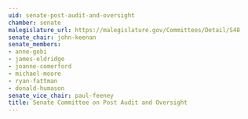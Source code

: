 ```yaml
---
uid: senate-post-audit-and-oversight
chamber: senate
malegislature_url: https://malegislature.gov/Committees/Detail/S48
senate_chair: john-keenan
senate_members:
- anne-gobi
- james-eldridge
- joanne-comerford
- michael-moore
- ryan-fattman
- donald-humason
senate_vice_chair: paul-feeney
title: Senate Committee on Post Audit and Oversight
---
```

